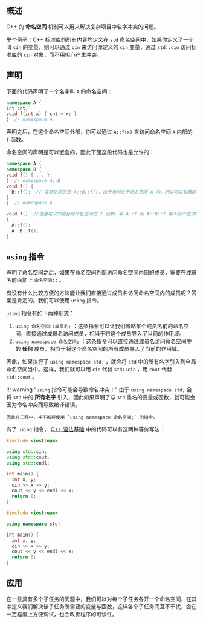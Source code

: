 ## 概述

C++ 的 **命名空间** 机制可以用来解决复杂项目中名字冲突的问题。

举个例子：C++ 标准库的所有内容均定义在 `std` 命名空间中，如果你定义了一个叫 `cin` 的变量，则可以通过 `cin` 来访问你定义的 `cin` 变量，通过 `std::cin` 访问标准库的 `cin` 对象，而不用担心产生冲突。

## 声明

下面的代码声明了一个名字叫 `A` 的命名空间：

```cpp
namespace A {
int cnt;
void f(int x) { cnt = x; }
}  // namespace A
```

声明之后，在这个命名空间外部，你可以通过 `A::f(x)` 来访问命名空间 `A` 内部的 `f` 函数。

命名空间的声明是可以嵌套的，因此下面这段代码也是允许的：

```cpp
namespace A {
namespace B {
void f() { ... }
}  // namespace A::B
void f() {
  B::f();  // 实际访问的是 A::B::f()，由于当前位于命名空间 A 内，所以可以省略前面的 A::
}
}  // namespace A

void f()  //这里定义的是全局命名空间的 f 函数，与 A::f 和 A::B::f 都不会产生冲突
{
  A::f();
  A::B::f();
}
```

##  `using` 指令

声明了命名空间之后，如果在命名空间外部访问命名空间内部的成员，需要在成员名前面加上 `命名空间::` 。

有没有什么比较方便的方法能让我们直接通过成员名访问命名空间内的成员呢？答案是肯定的。我们可以使用 `using` 指令。

 `using` 指令有如下两种形式：

1.   `using 命名空间::成员名;` ：这条指令可以让我们省略某个成员名前的命名空间，直接通过成员名访问成员，相当于将这个成员导入了当前的作用域。
2.   `using namespace 命名空间;` ：这条指令可以直接通过成员名访问命名空间中的 **任何** 成员，相当于将这个命名空间的所有成员导入了当前的作用域。

因此，如果执行了 `using namespace std;` ，就会将 `std` 中的所有名字引入到全局命名空间当中。这样，我们就可以用 `cin` 代替 `std::cin` ，用 `cout` 代替 `std::cout` 。

!!! warning "`using` 指令可能会导致命名冲突！"
    由于 `using namespace std;` 会将 `std` 中的 **所有名字** 引入，因此如果声明了与 `std` 重名的变量或函数，就可能会因为命名冲突而导致编译错误。
    
    因此在工程中，并不推荐使用 `using namespace 命名空间;` 的指令。

有了 `using` 指令， [C++ 语法基础](./basic.md#cin-cout) 中的代码可以有这两种等价写法：

```cpp
#include <iostream>

using std::cin;
using std::cout;
using std::endl;

int main() {
  int x, y;
  cin >> x >> y;
  cout << y << endl << x;
  return 0;
}
```

```cpp
#include <iostream>

using namespace std;

int main() {
  int x, y;
  cin >> x >> y;
  cout << y << endl << x;
  return 0;
}
```

## 应用

在一些具有多个子任务的问题中，我们可以对每个子任务各开一个命名空间，在其中定义我们解决该子任务所需要的变量与函数，这样各个子任务间互不干扰，会在一定程度上方便调试，也会改善程序的可读性。
